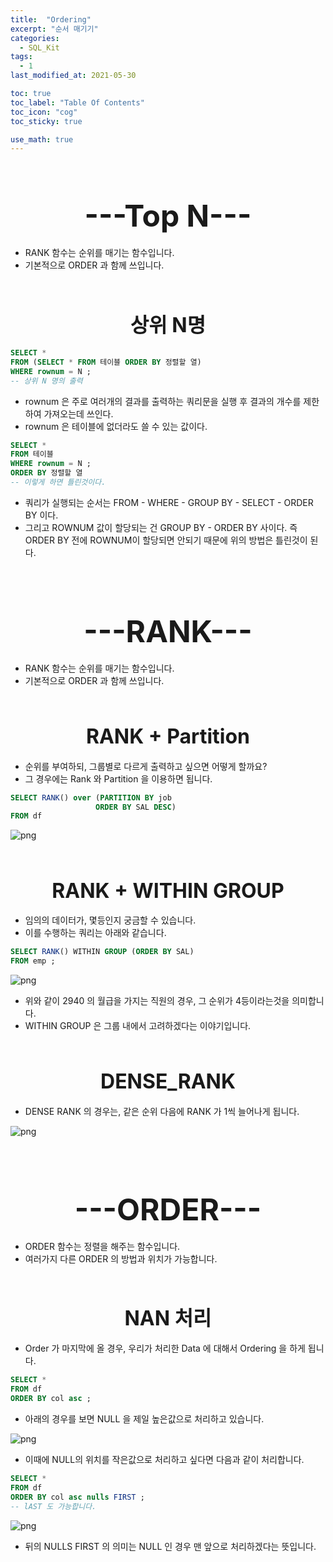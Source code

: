 ```yaml
---
title:  "Ordering"
excerpt: "순서 매기기"
categories:
  - SQL_Kit
tags:
  - 1
last_modified_at: 2021-05-30

toc: true
toc_label: "Table Of Contents"
toc_icon: "cog"
toc_sticky: true

use_math: true
---
```


<br>

# <center><font size="15">---Top N---</font></center>

- RANK 함수는 순위를 매기는 함수입니다. 
- 기본적으로 ORDER 과 함께 쓰입니다.

<br>

## <center><font size="6"> 상위 N명 </font></center>

```sql
SELECT *
FROM (SELECT * FROM 테이블 ORDER BY 정렬할 열)
WHERE rownum = N ; 
-- 상위 N 명의 출력 
```

- rownum 은 주로 여러개의 결과를 출력하는 쿼리문을 실행 후 결과의 개수를 제한하여 가져오는데 쓰인다.
- rownum 은 테이블에 없더라도 쓸 수 있는 값이다.

```sql
SELECT *
FROM 테이블
WHERE rownum = N ; 
ORDER BY 정렬할 열 
-- 이렇게 하면 틀린것이다.
```

- 쿼리가 실행되는 순서는 FROM - WHERE - GROUP BY - SELECT - ORDER BY 이다.
- 그리고 ROWNUM 값이 할당되는 건 GROUP BY - ORDER BY 사이다. 즉 ORDER BY 전에 ROWNUM이 할당되면 안되기 때문에 위의 방법은 틀린것이 된다.

<br>

<br>

# <center><font size="15">---RANK---</font></center>

- RANK 함수는 순위를 매기는 함수입니다. 
- 기본적으로 ORDER 과 함께 쓰입니다.

<br>

## <center><font size="6">RANK + Partition</font></center>

- 순위를 부여하되, 그룹별로 다르게 출력하고 싶으면 어떻게 할까요? 
- 그 경우에는 Rank 와 Partition 을 이용하면 됩니다. 

```sql
SELECT RANK() over (PARTITION BY job
                   ORDER BY SAL DESC)
FROM df                 
```

 ![png](/assets/images/SQL_Kit/1_2.png)

<br>

## <center><font size="6">RANK + WITHIN GROUP</font></center>

- 임의의 데이터가, 몇등인지 궁금할 수 있습니다.
- 이를 수행하는 쿼리는 아래와 같습니다. 

 ```sql
 SELECT RANK() WITHIN GROUP (ORDER BY SAL)
 FROM emp ; 
 ```

 ![png](/assets/images/SQL_Kit/1_2.png)

- 위와 같이 2940 의 월급을 가지는 직원의 경우, 그 순위가 4등이라는것을 의미합니다.
- WITHIN GROUP 은 그룹 내에서 고려하겠다는 이야기입니다.

<BR>

## <center><font size="6">DENSE_RANK</font></center>

- DENSE RANK 의 경우는, 같은 순위 다음에 RANK 가 1씩 늘어나게 됩니다.

 ![png](/assets/images/SQL_Kit/1_3.png)

<br>

<br>

# <center><font size="15">---ORDER---</font></center>

- ORDER 함수는 정렬을 해주는 함수입니다.
- 여러가지 다른 ORDER 의 방법과 위치가 가능합니다.

<br>

## <center><font size="6">NAN 처리</font></center>

- Order 가 마지막에 올 경우, 우리가 처리한 Data 에 대해서 Ordering 을 하게 됩니다.

```sql
SELECT *
FROM df
ORDER BY col asc ; 
```

- 아래의 경우를 보면 NULL 을 제일 높은값으로 처리하고 있습니다.

![png](/assets/images/SQL_Kit/1_5.png)

- 이때에 NULL의 위치를 작은값으로 처리하고 싶다면 다음과 같이 처리합니다.

```sql
SELECT *
FROM df
ORDER BY col asc nulls FIRST ; 
-- lAST 도 가능합니다.
```

![png](/assets/images/SQL_Kit/1_6.png)

- 뒤의 NULLS FIRST 의 의미는 NULL 인 경우 맨 앞으로 처리하겠다는 뜻입니다.

<br>

